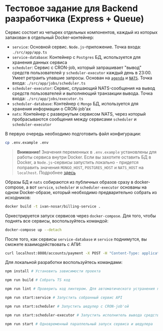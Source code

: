 # Тестовое задание для Backend разработчика (Express + Queue)

Сервис состоит из четырех отдельных компонентов, каждый из которых запакован в отдельный Docker-контейнер:
- `service`: Основной сервис. `Node.js`-приложение. Точка входа: `./src/app/app.ts`
- `service-database`: Контейнер с `Postgres` БД, используется для хранения данных сервиса
- `scheduler`: Сервис с CRON-job, который запрашивает "вывод" средств пользователей
  у `scheduler-executor` каждый день в 23:00. Умеет ретраить упавшие запросы.
  Основан на [`agenda`](https://github.com/agenda/agenda) и [`NATS`](https://nats.io/).
  Точка входа: `./src/app/jobs/scheduler.ts`
- `scheduler-executor`: Сервис, слушающий NATS-сообщения на вывод средств пользователей и
  выполняющий транзакции вывода. Точка входа: `./src/app/jobs/executor.ts`
- `scheduler-database`: Контейнер с `Mongo` БД, используется для хранения информации о CRON-job'ах
- `nats`: Контейнер с развернутым сервисом NATS, через который пробрасываются сообщения между сервисами
  `scheduler` и `scheduler-executor`

В первую очередь необходимо подготовить файл конфигурации:

```sh
cp .env.example .env
```

> **Внимание!** Значения переменных в `.env.example` установлены для работы сервиса внутри Docker.
> Если вы захотите оставить БД в Docker, а `Node.js`-сервисы запустить локально - придется поправить
> значения `MONGO_HOST`, `POSTGRES_HOST` и `NATS_HOST` на `localhost`.
> Подробнее [здесь](https://docs.docker.com/compose/networking/)

Образы БД и `nats` собираются из публичных образов сразу в docker-compose, а вот `service`, `scheduler` и
`scheduler-executor` основаны на одном Docker-образе, который необходимо предварительно собрать из исходников:

```sh
docker build -t ivan-nosar/billing-service .
```

Оркестрируется запуск сервисов через `docker-compose`. Для того, чтобы поднять все сервисы, воспользуйтесь командой:

```sh
docker-compose up --detach
```

После того, как сервисы `service-database` и `service` поднимутся, вы сможете взаимодействовать с АПИ:

```sh
curl localhost:8080/accounts/payment -X POST -H "Content-Type: application/json" -d '{"paymentId": "id-1", "email": "a@y.com", "amount": 100.753}'
```

Для локальной разработки воспользуйтесь командами:

```sh
npm install # Установить зависимости проекта

npm run build # Собрать TS код

npm run lint # Проверить код линтером. Для автоматического устранения проблем воспользуйтесть скриптом `lint:fix`

npm run start:service # Запустить собранный сервис API

npm run start:scheduler # Запустить шедулер с CRON-job'ой

npm run start:scheduler-executor # Запустить исполнитель вывода средств

npm run start # Одновременный параллельный запуск сервиса и шедулера
```

